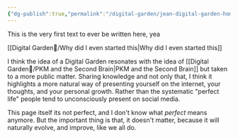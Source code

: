 ```yaml
---
{"dg-publish":true,"permalink":"/digital-garden/jean-digital-garden-home/","tags":["gardenEntry"],"created":"2025-07-17T18:23:40.091-05:00","updated":"2025-07-17T20:31:20.970-05:00"}
---
```


This is the very first text to ever be written here, yea

[[Digital Garden🔆/Why did I even started this\|Why did I even started this]]

I think the idea of a Digital Garden resonates with the idea of [[Digital Garden🔆/PKM and the Second Brain\|PKM and the Second Brain]] but taken to a more public matter. Sharing knowledge and not only that, I think it highlights a more natural way of presenting yourself on the internet, your thoughts, and your personal growth. Rather than the systematic "perfect life" people tend to unconsciously present on social media.

This page itself its not perfect, and I don't know what *perfect* means anymore. But the important thing is that, it doesn't matter, because it will naturally evolve, and improve, like we all do.